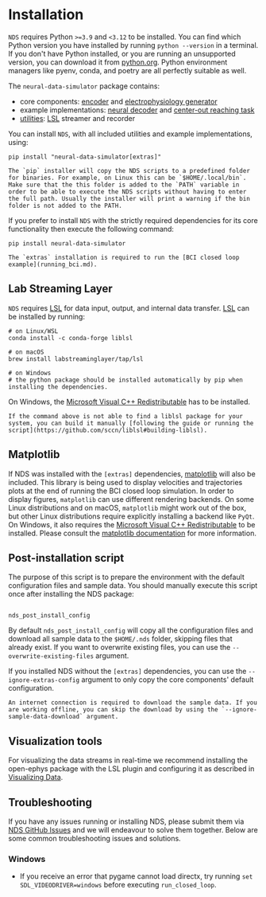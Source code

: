 # Installation

`NDS` requires Python `>=3.9` and `<3.12` to be installed. You can find which Python version you have installed by running `python --version` in a terminal. If you don't have Python installed, or you are running an unsupported version, you can download it from [python.org](https://www.python.org/downloads/). Python environment managers like pyenv, conda, and poetry are all perfectly suitable as well.

The `neural-data-simulator` package contains:
- core components: [encoder](encoder.md) and [electrophysiology generator](ephys_generator.md)
- example implementations: [neural decoder](decoders.md) and [center-out reaching task](tasks.md)
- [utilities](utilities.md): [LSL](#lab-streaming-layer) streamer and recorder

You can install `NDS`, with all included utilities and example implementations, using:

```
pip install "neural-data-simulator[extras]"
```

```{important}
The `pip` installer will copy the NDS scripts to a predefined folder for binaries. For example, on Linux this can be `$HOME/.local/bin`. Make sure that the this folder is added to the `PATH` variable in order to be able to execute the NDS scripts without having to enter the full path. Usually the installer will print a warning if the bin folder is not added to the PATH.
```

If you prefer to install `NDS` with the strictly required dependencies for its core functionality then execute the following command:

```
pip install neural-data-simulator
```

```{note}
The `extras` installation is required to run the [BCI closed loop example](running_bci.md).
```

## Lab Streaming Layer

`NDS` requires [LSL](https://labstreaminglayer.readthedocs.io/index.html) for data input, output, and internal data transfer.
[LSL](https://labstreaminglayer.readthedocs.io/index.html) can be installed by running:

```
# on Linux/WSL
conda install -c conda-forge liblsl

# on macOS
brew install labstreaminglayer/tap/lsl

# on Windows
# the python package should be installed automatically by pip when installing the dependencies.
```

On Windows, the [Microsoft Visual C++ Redistributable](https://learn.microsoft.com/en-us/cpp/windows/latest-supported-vc-redist?view=msvc-170) has to be installed.

```{note}
If the command above is not able to find a liblsl package for your system, you can build it manually [following the guide or running the script](https://github.com/sccn/liblsl#building-liblsl).
```

## Matplotlib

If NDS was installed with the `[extras]` dependencies, [matplotlib](https://matplotlib.org) will also be included. This library is being used to display velocities and trajectories plots at the end of running the BCI closed loop simulation. In order to display figures, `matplotlib` can use different rendering backends. On some Linux distributions and on macOS, `matplotlib` might work out of the box, but other Linux distributions require explicitly installing a backend like `PyQt`. On Windows, it also requires the [Microsoft Visual C++ Redistributable](https://learn.microsoft.com/en-us/cpp/windows/latest-supported-vc-redist?view=msvc-170) to be installed. Please consult the [matplotlib documentation](https://matplotlib.org/stable/devel/dependencies.html#optional-dependencies) for more information.

## Post-installation script

The purpose of this script is to prepare the environment with the default configuration files and sample data. You should manually execute this script once after installing the NDS package:

```

nds_post_install_config

```

By default `nds_post_install_config` will copy all the configuration files and download all sample data to the `$HOME/.nds` folder, skipping files that already exist. If you want to overwrite existing files, you can use the `--overwrite-existing-files` argument.

If you installed NDS without the `[extras]` dependencies, you can use the `--ignore-extras-config` argument to only copy the core components' default configuration.

```{note}
An internet connection is required to download the sample data. If you are working offline, you can skip the download by using the `--ignore-sample-data-download` argument.
```

## Visualization tools

For visualizing the data streams in real-time we recommend installing the open-ephys package with the LSL plugin and configuring it as described in [Visualizing Data](visualization.md).


## Troubleshooting

If you have any issues running or installing NDS, please submit them via [NDS GitHub Issues](https://github.com/agencyenterprise/neural-data-simulator/issues) and we will endeavour to solve them together. 
Below are some common troubleshooting issues and solutions.

### Windows

- If you receive an error that pygame cannot load directx, try running `set SDL_VIDEODRIVER=windows` before executing `run_closed_loop`.
